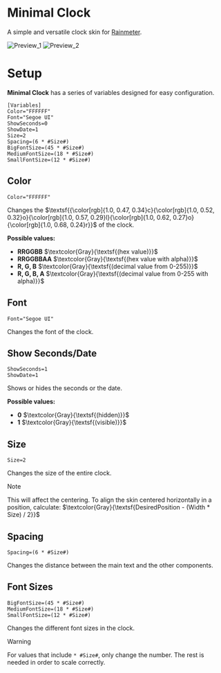 # Minimal Clock
A simple and versatile clock skin for [Rainmeter](https://www.rainmeter.net/).

![Preview_1](https://github.com/Gamba04/Minimal-Clock/assets/63524957/e05bea9c-73d2-4ef3-9bed-280e98fc0d60 "Preview 1")
![Preview_2](https://github.com/Gamba04/Minimal-Clock/assets/63524957/676bf965-1952-4ac6-bb61-2f2ff78359e1 "Preview 2")

# Setup
**Minimal Clock** has a series of variables designed for easy configuration.

```
[Variables]
Color="FFFFFF"
Font="Segoe UI"
ShowSeconds=0
ShowDate=1
Size=2
Spacing=(6 * #Size#)
BigFontSize=(45 * #Size#)
MediumFontSize=(18 * #Size#)
SmallFontSize=(12 * #Size#)
```

## Color
```
Color="FFFFFF"
```

Changes the $\textsf{{\color[rgb]{1.0, 0.47, 0.34}c}{\color[rgb]{1.0, 0.52, 0.32}o}{\color[rgb]{1.0, 0.57, 0.29}l}{\color[rgb]{1.0, 0.62, 0.27}o}{\color[rgb]{1.0, 0.68, 0.24}r}}$ of the clock.

**Possible values:**
- **RRGGBB** $\textcolor{Gray}{\textsf{(hex value)}}$
- **RRGGBBAA** $\textcolor{Gray}{\textsf{(hex value with alpha)}}$
- **R, G, B** $\textcolor{Gray}{\textsf{(decimal value from 0-255)}}$
- **R, G, B, A** $\textcolor{Gray}{\textsf{(decimal value from 0-255 with alpha)}}$

## Font
```
Font="Segoe UI"
```

Changes the font of the clock.

## Show Seconds/Date
```
ShowSeconds=1
ShowDate=1
```

Shows or hides the seconds or the date.

**Possible values:**
- **0** $\textcolor{Gray}{\textsf{(hidden)}}$
- **1** $\textcolor{Gray}{\textsf{(visible)}}$

## Size
```
Size=2
```

Changes the size of the entire clock.

> [!NOTE]
> This will affect the centering. To align the skin centered horizontally in a position, calculate: $\textcolor{Gray}{\textsf{DesiredPosition - (Width * Size) / 2}}$

## Spacing
```
Spacing=(6 * #Size#)
```

Changes the distance between the main text and the other components.

## Font Sizes
```
BigFontSize=(45 * #Size#)
MediumFontSize=(18 * #Size#)
SmallFontSize=(12 * #Size#)
```

Changes the different font sizes in the clock.

> [!WARNING]
> For values that include `* #Size#`, only change the number. The rest is needed in order to scale correctly.
